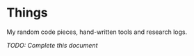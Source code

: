 # Things
My random code pieces, hand-written tools and research logs.

*TODO: Complete this document*

